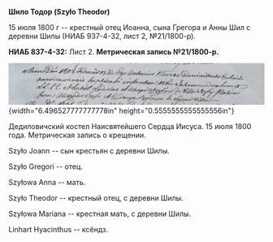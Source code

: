**Шило Тодор (Szyło Theodor)**

15 июля 1800 г -- крестный отец Иоанна, сына Грегора и Анны Шил с
деревни Шилы (НИАБ 937-4-32, лист 2, №21/1800-р).

**НИАБ 837-4-32:** Лист 2. **Метрическая запись №21/1800-р.**

![](./media/e40200b393d1e462fd4d853c64031e7438e10c57.png){width="6.496527777777778in"
height="0.5555555555555556in"}

Дедиловичский костел Наисвятейшего Сердца Иисуса. 15 июля 1800 года.
Метрическая запись о крещении.

Szyło Joann -- сын крестьян с деревни Шилы.

Szyło Gregori -- отец.

Szyłowa Anna -- мать.

Szyło Theodor -- крестный отец, с деревни Шилы.

Szyłowa Mariana -- крестная мать, с деревни Шилы.

Linhart Hyacinthus -- ксёндз.
